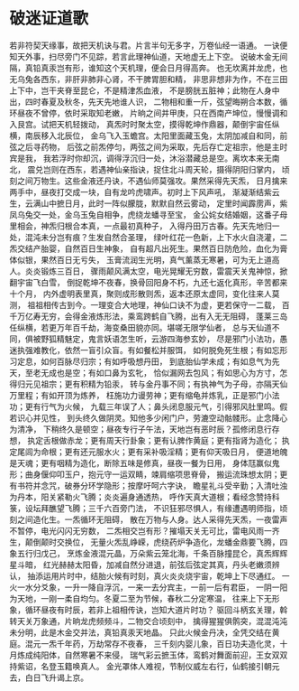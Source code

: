 # 破迷证道歌

若非符契天缘事，故把天机诀与君。片言半句无多字，万卷仙经一语通。
一诀便知天外事，扫尽旁门不见踪，若言此理神仙道，天地虚无上下空。
说破木金无间隔，真铅真汞岂有形，谁知这个天机理，便会日月得高奔。
也无坎离并龙虎，也无乌兔各西东，非肝非肺非心肾，不干脾胃胆和精，
非思非想非为作，不在三田上下中，岂干夹脊至昆仑，不是精津炁血液，
不是膀胱五脏神；此物在人身中出，四时春夏及秋冬，先天先地谁人识，
二物相和重一斤，弦望晦朔合本数，循环昼夜不曾停，依时采取知老嫩，
片晌之间并甲庚，只在西南产坤位，慢慢调和入艮宫。试把天机轻拨动，
真炁时时聚太空，摸得乾坤作鼎器，颠倒宇宙任纵横，南辰移入北辰位，
金乌飞入玉蟾宫。太阳里面藏玉兔，太阴加减自和同，前弦之后寻药物，
后弦之前炁停匀，两弦之间为采取，先后存亡定祖宗，他是主时宾是我，
我若浮时你却沉，调得浮沉归一处，沐浴潜藏总是空。离坎本来无南北，
震兑岂则在西东，若遇神仙亲指诀，捉住北斗周天轮，摄得阴阳归掌内，
顷刻之间万物生。这些金液还丹诀，不遇仙师莫强攻。果然采得先天炁，
日月擒来两手中，昼夜打交成一块，自有龙吟虎啸声。初时上下风声吼，
渐凝渐结紫云生，云满山中摭日月，此时一阵似朦胧，默默自然云雾动，
定里时闻霹雳声，紫凤乌兔交一处，金乌玉兔自相争，虎绕龙蟠寻至宝，
金公姹女结婚姻，这番子母里相会，神炁归根合本真，一点最初真种子，
入得丹田万古春。先天先地归一处，混沌未分岂有痕？生发自然合圣理，
绿叶红花一色新，上下水火自浇灌，二炁交结产胎婴，自然百日生神象，
自有超凡出死生。果然百日防危险，血化为膏体似银，果然百日无亏失，
玉膏流润生光明，真气薰蒸无寒暑，可为无上道高人。炎炎锻炼三百日，
骤雨颠风满太空，电光晃耀无穷数，雷震天关鬼神惊，掀翻宇宙飞白雪，
倒捉乾坤不夜春，换骨回阳身不朽，九还七返化真形，辛苦都来十个月，
内外虚明表里真，聚则成形散则炁，返本还原太虚同，变化往来人莫测，
祖祖相传古到今。一理变合大地理，神仙口诀不为虚，更若保守一二载，
百千万亿寿无穷，会得金液炼形法，乘鸾跨鹤自飞腾，出有入无无阻碍，
蓬莱三岛任纵横，若更万年百千劫，海变桑田貌亦同。堪嗟无限学仙者，
总与天仙道不同，俱被野狐精魅定，鬼言妖语怎生听，云游四海参玄妙，
尽是邪门小法功，愚迷执强难教化，依然一盲引众盲。有如餐松并服饵，
如何脱免死生根；有如忘形习定息，如何百脉尽归宗；有如呼吸想丹田，
到底胎仙学未成；有如息气为先天，至老无成也是空；有如口鼻为玄牝，
恰似漏网去包风；有如思心为方寸，怎得归元见祖宗；更有积精为铅汞，
转与金丹事不同；有执神气为子母，亦隔天仙万里程；有如开顶为炼养，
枉施功力谩劳神；更有缩龟并炼乳，正是邪门小法功；更有行气为火候，
九载三年误了人；鼻头闭息服元气，引得邪风肚里鸣。假若识心并见性，
到头终久做阴灵。知他多少闲门户，劳漉空动骷髅形。止念降心为清净，
下稍终久是顿空；昼夜专行子午法，天地岂有恶时辰？孤修闭息行存想，
执定舌根做赤龙；更有周天行卦象；更有认脾作黄庭；更有指肾为造化；
执定尾闾为命根；更有还元服水火；更有采补吸淫精；更有仰天吸日月，
便道地魄是天魂；更有咽精为造化，断除五味是修真，昼夜一餐为日用，
身体尫赢似鬼形；曲身偃仰叩玉户，抱元守一运双睛，竦肩缩项思脊骨，
搬运流珠想太阴；更有书符并念咒，破券分环学隐形；按摩吁呵六字诀，
瞻星礼斗受辛勤；入清吐浊为丹本，阳关紧勒火飞腾；炎炎遍身通透热，
呼作天真大道根；看经念赞持科箓，设坛拜醮望飞腾；三千六百旁门法，
不识狂邪尽惧人，有缘遭遇明师指，顷刻之间造化生。一炁循环无阻碍，
散在万物与人身。达人采得先天炁，一夜雷声不暂停，电光闪闪无穷数，
二炁相交岂有形？摧塌天关无可比，雷电风雨一齐生，颠倒颠时交换位，
无量火炁乱峥嵘，虎绕药炉争造化，龙蟠金鼎要飞腾，四象五行归戊己，
烹炼金液混元晶，万朵紫云笼北海，千条百脉撞昆仑，真炁辉辉星斗暗，
红光赫赫太阳昏，加减自然分进退，前弦后弦定其真，丹头老嫩须辨认，
抽添运用片时中，结胎火候有时刻，真火炎炎烧宇宙，乾坤上下尽通红。
一火一水分爻象，一升一降自浮沉，一来一去分宾主，一前一后有君臣，
一阴一阳为天地，一刚一柔自均匀。冬夏二至为节候，春秋二分定寒温，
往来上下无形象，循环昼夜有时辰，若非上祖相传诀，岂知大道片时功？
驱回斗柄玄关理，斡转天关万象通，片晌龙虎频频斗，二物交合顷刻中，
擒得猩猩俱鹘突，混混沌沌未分明，此是木金交并法，真铅真汞天地晶。
只此火候金丹决，全凭交结在黄庭。混元一炁千年药，万劫常存不夜春，
三千刻内婴儿象，百日功夫造化灵，十月炼成纯阳体，自然寒暑不来侵，
瑞气彩云摭玉体，鸾鹤对舞面前迎，王女双双持紫诏，名登玉籍唤真人。
金光罩体人难视，节制仪威左右行，仙鹤接引朝元去，白日飞升谒上京。
